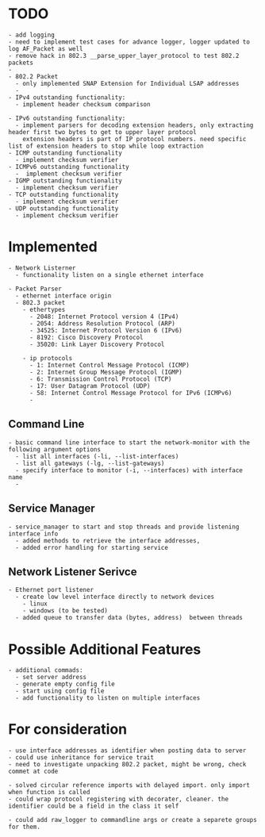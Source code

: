 
# TODO

    - add logging
    - need to implement test cases for advance logger, logger updated to log AF_Packet as well
    - remove hack in 802.3 __parse_upper_layer_protocol to test 802.2 packets
    - 
    - 802.2 Packet
      - only implemented SNAP Extension for Individual LSAP addresses
      - 
    - IPv4 outstanding functionality:
      - implement header checksum comparison
    
    - IPv6 outstanding functionality:
      - implement parsers for decoding extension headers, only extracting header first two bytes to get to upper layer protocol
        extension headers is part of IP protocol numbers. need specific list of extension headers to stop while loop extraction
    - ICMP outstanding functionality
      - implement checksum verifier
    - ICMPv6 outstanding functionality
      -  implement checksum verifier
    - IGMP outstanding functionality
      - implement checksum verifier
    - TCP outstanding functionality
      - implement checksum verifier
    - UDP outstanding functionality 
      - implement checksum verifier
      
# Implemented

    - Network Listerner
      - functionality listen on a single ethernet interface
    
    - Packet Parser
      - ethernet interface origin
      - 802.3 packet
        - ethertypes
          - 2048: Internet Protocol version 4 (IPv4)
          - 2054: Address Resolution Protocol (ARP)
          - 34525: Internet Protocol Version 6 (IPv6)
          - 8192: Cisco Discovery Protocol
          - 35020: Link Layer Discovery Protocol
        
        - ip protocols
          - 1: Internet Control Message Protocol (ICMP)
          - 2: Internet Group Message Protocol (IGMP)
          - 6: Transmission Control Protocol (TCP)
          - 17: User Datagram Protocol (UDP)
          - 58: Internet Control Message Protocol for IPv6 (ICMPv6)
          - 

## Command Line
    - basic command line interface to start the network-monitor with the following argument options
      - list all interfaces (-li, --list-interfaces)
      - list all gateways (-lg, --list-gateways)
      - specify interface to monitor (-i, --interfaces) with interface name
      - 
## Service Manager
    - service_manager to start and stop threads and provide listening interface info
      - added methods to retrieve the interface addresses,
      - added error handling for starting service
      
## Network Listener Serivce
    - Ethernet port listener
      - create low level interface directly to network devices
        - linux
        - windows (to be tested)
      - added queue to transfer data (bytes, address)  between threads

# Possible Additional Features
    - additional commads:
      - set server address
      - generate empty config file
      - start using config file
      - add functionality to listen on multiple interfaces

# For consideration 
    - use interface addresses as identifier when posting data to server
    - could use inheritance for service trait
    - need to investigate unpacking 802.2 packet, might be wrong, check commet at code

    - solved circular reference imports with delayed import. only import when function is called
    - could wrap protocol registering with decorater, cleaner. the identifier could be a field in the class it self

    - could add raw_logger to commandline args or create a separete groups for them.